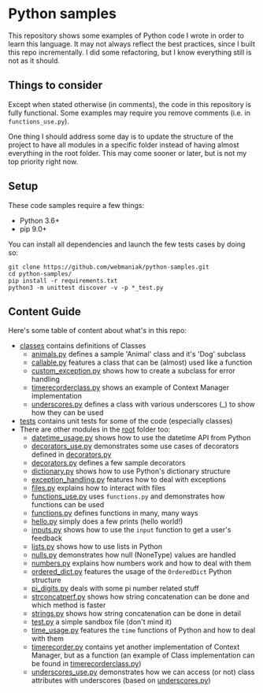 # Python samples

This repository shows some examples of Python code I wrote in order to learn this language. It may not always reflect the best practices, since I built this repo incrementally. I did some refactoring, but I know everything still is not as it should.

## Things to consider

Except when stated otherwise (in comments), the code in this repository is fully functional. Some examples may require you remove comments (i.e. in `functions_use.py`).

One thing I should address some day is to update the structure of the project to have all modules in a specific folder instead of having almost everything in the root folder. This may come sooner or later, but is not my top priority right now.

## Setup

These code samples require a few things:

- Python 3.6+
- pip 9.0+

You can install all dependencies and launch the few tests cases by doing so:

```shell
git clone https://github.com/webmaniak/python-samples.git
cd python-samples/
pip install -r requirements.txt
python3 -m unittest discover -v -p *_test.py
```

## Content Guide

Here's some table of content about what's in this repo:

- [classes](classes/) contains definitions of Classes
  - [animals.py](classes/animal.py) defines a sample 'Animal' class and it's 'Dog' subclass
  - [callable.py](classes/callable.py) features a class that can be (almost) used like a function
  - [custom_exception.py](classes/custom_exception.py) shows how to create a subclass for error handling
  - [timerecorderclass.py](classes/timerecorderclass.py) shows an example of Context Manager implementation
  - [underscores.py](classes/underscores.py) defines a class with various underscores (_) to show how they can be used
- [tests](tests/) contains unit tests for some of the code (especially classes)
- There are other modules in the [root](#) folder too:
  - [datetime_usage.py](datetime_usage.py) shows how to use the datetime API from Python
  - [decorators_use.py](decorators_use.py) demonstrates some use cases of decorators defined in [decorators.py](decorators.py)
  - [decorators.py](decorators.py) defines a few sample decorators
  - [dictionary.py](dictionary.py) shows how to use Python's dictionary structure
  - [exception_handling.py](exception_handling.py) features how to deal with exceptions
  - [files.py](files.py) explains how to interact with files
  - [functions_use.py](functions_use.py) uses `functions.py` and demonstrates how functions can be used
  - [functions.py](functions.py) defines functions in many, many ways
  - [hello.py](hello.py) simply does a few prints (hello world!)
  - [inputs.py](inputs.py) shows how to use the `input` function to get a user's feedback
  - [lists.py](lists.py) shows how to use lists in Python
  - [nulls.py](nulls.py) demonstrates how null (NoneType) values are handled
  - [numbers.py](numbers.py) explains how numbers work and how to deal with them
  - [ordered_dict.py](ordered_dict.py) features the usage of the `OrderedDict` Python structure
  - [pi_digits.py](pi_digits.py) deals with some pi number related stuff
  - [strconcatperf.py](strconcatperf.py) shows how string concatenation can be done and which method is faster
  - [strings.py](strings.py) shows how string concatenation can be done in detail
  - [test.py](test.py) a simple sandbox file (don't mind it)
  - [time_usage.py](time_usage.py) features the `time` functions of Python and how to deal with them
  - [timerecorder.py](timerecorder.py) contains yet another implementation of Context Manager, but as a function (an example of Class implementation can be found in [timerecorderclass.py](classes/timerecorderclass.py))
  - [underscores_use.py](underscores_use.py) demonstrates how we can access (or not) class attributes with underscores (based on [underscores.py](classes/underscores.py))
